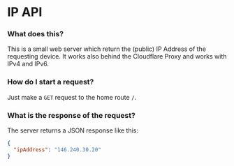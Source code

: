 # IP API

### What does this?
This is a small web server which return the (public) IP Address of the requesting device.
It works also behind the Cloudflare Proxy and works with IPv4 and IPv6.

### How do I start a request?
Just make a `GET` request to the home route `/`.

### What is the response of the request?
The server returns a JSON response like this:
```json
{
  "ipAddress": "146.240.30.20"
}
```
